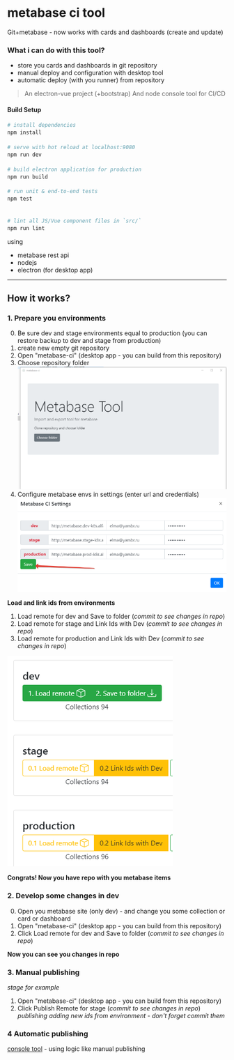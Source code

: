 # metabase ci tool
Git+metabase - now works with cards and dashboards (create and update)
### What i can do with this tool?
- store you cards and dashboards in git repository
- manual deploy and configuration with desktop tool 
- automatic deploy (with you runner) from repository

> An electron-vue project (+bootstrap)
> And node console tool for CI/CD

#### Build Setup

``` bash
# install dependencies
npm install

# serve with hot reload at localhost:9080
npm run dev

# build electron application for production
npm run build

# run unit & end-to-end tests
npm test


# lint all JS/Vue component files in `src/`
npm run lint

```
using 
- metabase rest api
- nodejs
- electron (for desktop app)
---
## How it works?
### 1. Prepare you environments
0. Be sure dev and stage environments equal to production (you can restore backup to dev and stage from production)
1. create new empty git repository
2. Open "metabase-ci" (desktop app - you can build from this repository)
3. Choose repository folder
![img.png](images/metabase-desktop.png)
4. Configure metabase envs in settings (enter url and credentials)
![img.png](images/env-settings.png)

**Load and link ids from environments**

1. Load remote for dev and Save to folder (*commit to see changes in repo*)
2. Load remote for stage and Link Ids with Dev (*commit to see changes in repo*)
3. Load remote for production and Link Ids with Dev (*commit to see changes in repo*)
   
![img.png](images/stages.png)

**Congrats! Now you have repo with you metabase items**

### 2. Develop some changes in dev 
0. Open you metabase site (only dev) - and change you some collection or card or dashboard
1. Open "metabase-ci" (desktop app - you can build from this repository)
2. Click Load remote for dev and Save to folder (*commit to see changes in repo*)

**Now you can see you changes in repo**

### 3. Manual publishing 
*stage for example*
1. Open "metabase-ci" (desktop app - you can build from this repository)
2. Click Publish Remote for stage (*commit to see changes in repo*)
*publishing adding new ids from environment - don't forget commit them*
   
### 4 Automatic publishing
[console tool](src/ci/README.md) - using logic like manual publishing


